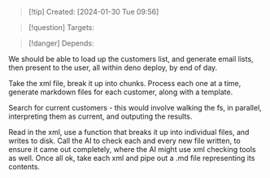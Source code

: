 
>[!tip] Created: [2024-01-30 Tue 09:56]

>[!question] Targets: 

>[!danger] Depends: 

We should be able to load up the customers list, and generate email lists, then present to the user, all within deno deploy, by end of day.

Take the xml file, break it up into chunks.  Process each one at a time, generate markdown files for each customer, along with a template.

Search for current customers - this would involve walking the fs, in parallel, interpreting them as current, and outputing the results.

Read in the xml, use a function that breaks it up into individual files, and writes to disk.
Call the AI to check each and every new file written, to ensure it came out completely, where the AI might use xml checking tools as well.
Once all ok, take each xml and pipe out a .md file representing its contents.